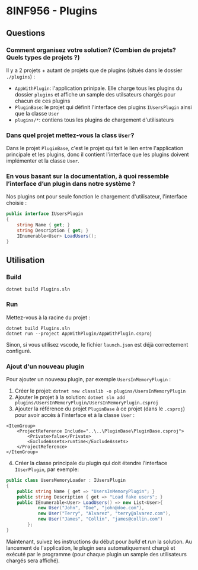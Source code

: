 # 8INF956 - Plugins

## Questions
### Comment organisez votre solution? (Combien de projets? Quels types de projets ?)

Il y a 2 projets + autant de projets que de plugins (situés dans le dossier `./plugins`) :
- `AppWithPlugin`: l'application prinipale. Elle charge tous les plugins du dossier `plugins` et affiche un sample des utilsateurs chargés pour chacun de ces plugins
- `PluginBase`: le projet qui définit l'interface des plugins `IUsersPlugin` ainsi que la classe `User`
- `plugins/*`: contiens tous les plugins de chargement d'utilisateurs


### Dans quel projet mettez-vous la class `User`? 
Dans le projet `PluginBase`, c'est le projet qui fait le lien entre l'application principale et les plugins, donc il contient l'interface que les plugins doivent implémenter et la classe `User`.


### En vous basant sur la documentation, à quoi ressemble l’interface d’un plugin dans notre système ? 
Nos plugins ont pour seule fonction le chargement d'utilisateur, l'interface choisie :

```csharp
public interface IUsersPlugin
{
    string Name { get; }
    string Description { get; }
    IEnumerable<User> LoadUsers();
}
```

## Utilisation

### Build
```
dotnet build Plugins.sln
```

### Run
Mettez-vous à la racine du projet :
```
dotnet build Plugins.sln
dotnet run --project AppWithPlugin/AppWithPlugin.csproj
```

Sinon, si vous utilisez vscode, le fichier `launch.json` est déjà correctement configuré.


### Ajout d'un nouveau plugin
Pour ajouter un nouveau plugin, par exemple `UsersInMemoryPlugin` :
1. Créer le projet: `dotnet new classlib -o plugins/UsersInMemoryPlugin`
2. Ajouter le projet à la solution: `dotnet sln add plugins/UsersInMemoryPlugin/UsersInMemoryPlugin.csproj`
3. Ajouter la référence du projet `PluginBase` à ce projet (dans le `.csproj`) pour avoir accès à l'interface et à la classe `User` :
```
<ItemGroup>
    <ProjectReference Include="..\..\PluginBase\PluginBase.csproj">
        <Private>false</Private>
        <ExcludeAssets>runtime</ExcludeAssets>
    </ProjectReference>
</ItemGroup>
```
4. Créer la classe principale du plugin qui doit étendre l'interface `IUserPlugin`, par exemple:
```csharp
public class UsersMemoryLoader : IUsersPlugin
{
    public string Name { get => "UsersInMemoryPlugin"; }
    public string Description { get => "Load fake users"; }
    public IEnumerable<User> LoadUsers() => new List<User>{
            new User("John", "Doe", "john@doe.com"),
            new User("Terry", "Alvarez", "terry@alvarez.com"),
            new User("James", "Collin", "james@collin.com")
        };
}
```

Maintenant, suivez les instructions du début pour *build* et *run* la solution. Au lancement de l'application, le plugin sera automatiquement chargé et exécuté par le programme (pour chaque plugin un sample des utilisateurs chargés sera affiché).